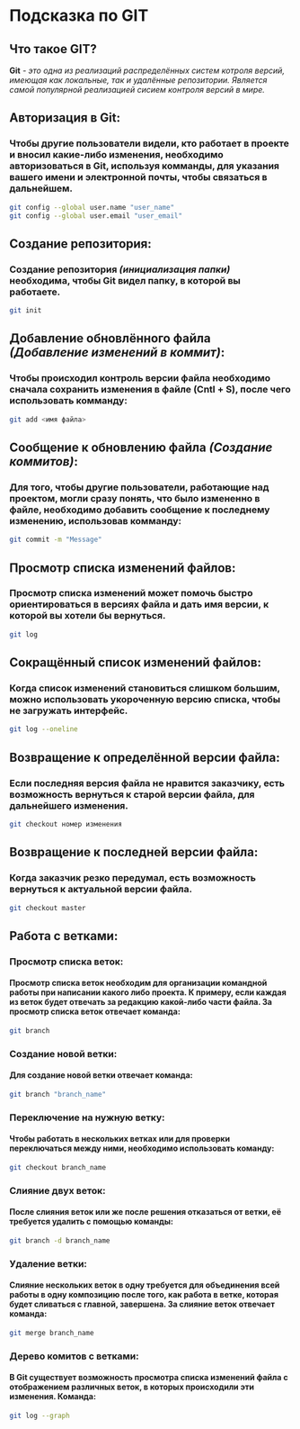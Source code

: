 # Подсказка по GIT

## Что такое GIT?
**Git** *- это одна из реализаций распределённых систем котроля версий, имеющая как локальные, так и удалённые репозитории. Является самой популярной реализацией сисием контроля версий в мире.*

## Авторизация в Git:
### Чтобы другие пользователи видели, кто работает в проекте и вносил какие-либо изменения, необходимо авторизоваться в Git, используя комманды, для указания вашего имени и электронной почты, чтобы связаться в дальнейшем.
```sh
git config --global user.name "user_name"
git config --global user.email "user_email"
```

## Создание репозитория:
### Создание репозитория *(инициализация папки)* необходима, чтобы Git видел папку, в которой вы работаете.
```sh
git init
```

## Добавление обновлённого файла *(Добавление изменений в коммит)*:
### Чтобы происходил контроль версии файла необходимо сначала сохранить изменения в файле (Cntl + S), после чего использовать комманду:
```sh
git add <имя файла>
```

## Сообщение к обновлению файла *(Создание коммитов)*:
### Для того, чтобы другие пользователи, работающие над проектом, могли сразу понять, что было измененно в файле, необходимо добавить сообщение к последнему изменению, использовав комманду:
```sh
git commit -m "Message"
```

## Просмотр списка изменений файлов:
### Просмотр списка изменений может помочь быстро ориентироваться в версиях файла и дать имя версии, к которой вы хотели бы вернуться.
```sh
git log
```

## Сокращённый список изменений файлов:
### Когда список изменений становиться слишком большим, можно использовать укороченную версию списка, чтобы не загружать интерфейс.
```sh
git log --oneline
```

## Возвращение к определённой версии файла:
### Если последняя версия файла не нравится заказчику, есть возможность вернуться к старой версии файла, для дальнейшего изменения.
```sh
git checkout номер изменения
```

## Возвращение к последней версии файла:
### Когда заказчик резко передумал, есть возможность вернуться к актуальной версии файла.
```sh
git checkout master
```

## Работа с ветками:

### Просмотр списка веток:

#### Просмотр списка веток необходим для организации командной работы при написании какого либо проекта. К примеру, если каждая из веток будет отвечать за редакцию какой-либо части файла. За просмотр списка веток отвечает команда:
```sh
git branch
```

### Создание новой ветки:

#### Для создание новой ветки отвечает команда:
```sh
git branch "branch_name"
```

### Переключение на нужную ветку:

#### Чтобы работать в нескольких ветках или для проверки переключаться между ними, необходимо использовать команду: 
```sh
git checkout branch_name
```

### Слияние двух веток:

#### После слияния веток или же после решения отказаться от ветки, её требуется удалить с помощью команды:
```sh
git branch -d branch_name
```

### Удаление ветки:

#### Слияние нескольких веток в одну требуется для объединения всей работы в одну композицию после того, как работа в ветке, которая будет сливаться с главной, завершена. За слияние веток отвечает команда:

```sh
git merge branch_name
```

### Дерево комитов с ветками:

#### В Git существует возможность просмотра списка изменений файла с отображением различных веток, в которых происходили эти изменения. Команда:
```sh
git log --graph
```